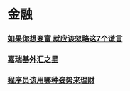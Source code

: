 # 金融

### [如果你想变富 就应该忽略这7个谎言](http://finance.qq.com/original/MissMoney/MM00396.html?pgv_ref=aio2015&ptlang=2052)

### [嘉瑞基外汇之星](http://www.forexstar.com.cn/)

### [程序员该用哪种姿势来理财](http://www.cocoachina.com/programmer/20170118/18586.html)

